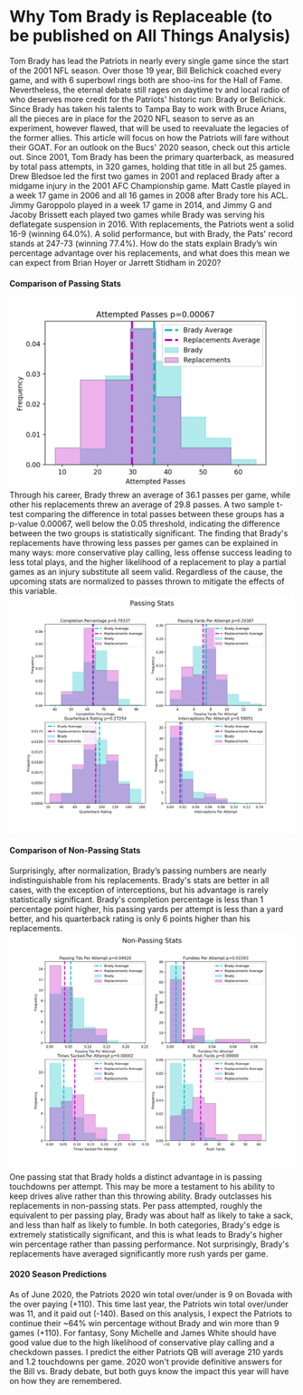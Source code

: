 # Why Tom Brady is Replaceable (to be published on All Things Analysis)


Tom Brady has lead the Patriots in nearly every single game since the start of the 2001 NFL season. Over those 19 year, Bill Belichick coached every game, and with 6 superbowl rings both are shoo-ins for the Hall of Fame. Nevertheless, the eternal debate still rages on daytime tv and local radio of who deserves more credit for the Patriots' historic run: Brady or Belichick. Since Brady has taken his talents to Tampa Bay to work with Bruce Arians, all the pieces are in place for the 2020 NFL season to serve as an experiment, however flawed, that will be used to reevaluate the legacies of the former allies.
This article will focus on how the Patriots will fare without their GOAT. For an outlook on the Bucs' 2020 season, check out this article out.
Since 2001, Tom Brady has been the primary quarterback, as measured by total pass attempts, in 320 games, holding that title in all but 25 games. Drew Bledsoe led the first two games in 2001 and replaced Brady after a midgame injury in the 2001 AFC Championship game. Matt Castle played in a week 17 game in 2006 and all 16 games in 2008 after Brady tore his ACL. Jimmy Garoppolo played in a week 17 game in 2014, and Jimmy G and Jacoby Brissett each played two games while Brady was serving his deflategate suspension in 2016. With replacements, the Patriots went a solid 16-9 (winning 64.0%). A solid performance, but with Brady, the Pats' record stands at 247-73 (winning 77.4%). How do the stats explain Brady’s win percentage advantage over his replacements, and what does this mean we can expect from Brian Hoyer or Jarrett Stidham in 2020?
#### Comparison of Passing Stats
<img src="brady_vs_replacements_1.jpg" alt="brady_vs_replacements_1">
Through his career, Brady threw an average of 36.1 passes per game, while other his replacements threw an average of 29.8 passes. A two sample t-test comparing the difference in total passes between these groups has a p-value 0.00067, well below the 0.05 threshold, indicating the difference between the two groups is statistically significant. The finding that Brady's replacements have throwing less passes per games can be explained in many ways: more conservative play calling, less offense success leading to less total plays, and the higher likelihood of a replacement to play a partial games as an injury substitute all seem valid. Regardless of the cause, the upcoming stats are normalized to passes thrown to mitigate the effects of this variable.
<img src="brady_vs_replacements_2.jpg" alt="brady_vs_replacements_2">

#### Comparison of Non-Passing Stats
Surprisingly, after normalization, Brady’s passing numbers are nearly indistinguishable from his replacements. Brady's stats are better in all cases, with the exception of interceptions, but his advantage is rarely statistically significant. Brady's completion percentage is less than 1 percentage point higher, his passing yards per attempt is less than a yard better, and his quarterback rating is only 6 points higher than his replacements.
<img src="brady_vs_replacements_3.jpg" alt="brady_vs_replacements_3">
One passing stat that Brady holds a distinct advantage in is passing touchdowns per attempt. This may be more a testament to his ability to keep drives alive rather than this throwing ability. Brady outclasses his replacements in non-passing stats. Per pass attempted, roughly the equivalent to per passing play, Brady was about half as likely to take a sack, and less than half as likely to fumble. In both categories, Brady's edge is extremely statistically significant, and this is what leads to Brady's higher win percentage rather than passing performance. Not surprisingly, Brady's replacements have averaged significantly more rush yards per game.
#### 2020 Season Predictions
As of June 2020, the Patriots 2020 win total over/under is 9 on Bovada with the over paying (+110). This time last year, the Patriots win total over/under was 11, and it paid out (-140). Based on this analysis, I expect the Patriots to continue their ~64% win percentage without Brady and win more than 9 games (+110). For fantasy, Sony Michelle and James White should have good value due to the high likelihood of conservative play calling and a checkdown passes. I predict the either Patriots QB will average 210 yards and 1.2 touchdowns per game.
2020 won't provide definitive answers for the Bill vs. Brady debate, but both guys know the impact this year will have on how they are remembered.
